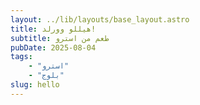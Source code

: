 ```yaml
---
layout: ../lib/layouts/base_layout.astro
title: هيللو وورلد!
subtitle: طعم من استرو
pubDate: 2025-08-04
tags:
    - "استرو"
    - "بلوج"
slug: hello
---
```

